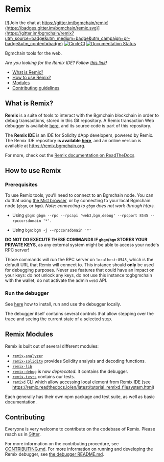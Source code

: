 # Remix

[![Join the chat at https://gitter.im/bgmchain/remix](https://badges.gitter.im/bgmchain/remix.svg)](https://gitter.im/bgmchain/remix?utm_source=badge&utm_medium=badge&utm_campaign=pr-badge&utm_content=badge)
[![CircleCI](https://circleci.com/gh/bgmchain/remix/tree/master.svg?style=svg)](https://circleci.com/gh/bgmchain/remix/tree/master)
[![Documentation Status](https://readthedocs.org/projects/docs/badge/?version=latest)](https://remix.readthedocs.io/en/latest/)

Bgmchain tools for the web.

*Are you looking for the Remix IDE? Follow [this link](https://github.com/5sWind/bgm-ide)!*

+ [What is Remix?](#what-is-remix)
+ [How to use Remix?](#how-to-use)
+ [Modules](#modules)
+ [Contributing guidelines](#contributing)

## <a name="what-is-remix"></a>What is Remix?

**Remix** is a suite of tools to interact with the Bgmchain blockchain in order to debug transactions, stored in this Git repository. A Remix transaction Web debugger is available [here](http://remix.bgmchain.org), and its source code is part of this repository.

The **Remix IDE** is an IDE for Solidity dApp developers, powered by Remix. The Remix IDE repository **is available [here](https://github.com/5sWind/bgm-ide)**, and an online version is available at https://remix.bgmchain.org.

For more, check out the [Remix documentation on ReadTheDocs](https://remix.readthedocs.io/en/latest/).

## <a name="how-to-use"></a>How to use Remix

### Prerequisites

To use Remix tools, you'll need to connect to an Bgmchain node. You can do that using [the Mist browser](https://github.com/bgmchain/mist), or by connecting to your local Bgmchain node (`gbgm`, or `bgm`). *Note: connecting to `gbgm` does not work through https.*

+ Using `gbgm`: `gbgm --rpc --rpcapi 'web3,bgm,debug' --rpcport 8545 --rpccorsdomain '*'`.

+ Using `bgm`: `bgm -j --rpccorsdomain '*'`

**DO NOT DO EXECUTE THESE COMMANDS IF `gbgm`/`bgm` STORES YOUR PRIVATE KEYS**, as any external system might be able to access your node's RPC server!

Those commands will run the RPC server on `localhost:8545`, which is the default URL that Remix will connect to. This instance should **only** be used for debugging purposes. Never use features that could have an impact on your keys: do not unlock any keys, do not use this instance togbgmchain with the wallet, do not activate the admin `web3` API.

### Run the debugger

See [here](remix-debugger/README.md) how to install, run and use the debugger locally.

The debugger itself contains several controls that allow stepping over the trace and seeing the current state of a selected step.

## <a name="modules"></a>Remix Modules

Remix is built out of several different modules:

+ [`remix-analyzer`](remix-analyzer/README.md)
+ [`remix-solidity`](remix-solidity/README.md) provides Solidity analysis and decoding functions.
+ [`remix-lib`](remix-lib/README.md)
+ [`remix-debug`](remix-debugger/README.md) is now *deprecated*. It contains the debugger.
+ [`remix-tests`](remix-tests/README.md) contains our tests.
+ [`remixd`](https://github.com/5sWind/bgmd/tree/master) CLI which allow accessing local element from Remix IDE (see https://remix.readthedocs.io/en/latest/tutorial_remixd_filesystem.html)

Each generally has their own npm package and test suite, as well as basic documentation.

## Contributing

Everyone is very welcome to contribute on the codebase of Remix. Please reach us in [Gitter](https://gitter.im/bgmchain/remix).

For more information on the contributing procedure, see [CONTRIBUTING.md](CONTRIBUTING.md). For more information on running and developing the Remix debugger, see [the debugger README.md](remix-debugging/README.md).

